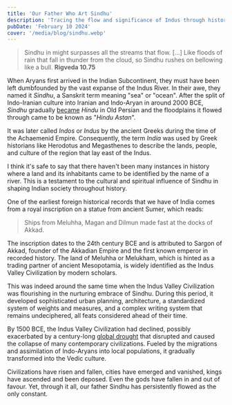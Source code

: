 ```yaml
---
title: 'Our Father Who Art Sindhu'
description: 'Tracing the flow and significance of Indus through history'
pubDate: 'February 10 2024'
cover: '/media/blog/sindhu.webp'
---
```


> Sindhu in might surpasses all the streams that flow. \[...] Like floods of rain that fall in thunder from the cloud, so Sindhu rushes on bellowing like a bull.
> **Rigveda 10.75**

When Aryans first arrived in the Indian Subcontinent, they must have been left dumbfounded by the vast expanse of the Indus River. In their awe, they named it _Sindhu_, a Sanskrit term meaning "sea" or "ocean". After the split of Indo-Iranian culture into Iranian and Indo-Aryan in around 2000 BCE, _Sindhu_ gradually [became](https://en.wikipedia.org/wiki/Proto-Iranian_language#Development_into_Old_Iranian) _Hindu_ in Old Persian and the floodplains it flowed through came to be known as "_Hindu Astan_".

It was later called _Indos_ or _Indus_ by the ancient Greeks during the time of the Achaemenid Empire. Consequently, the term _India_ was used by Greek historians like Herodotus and Megasthenes to describe the lands, people, and culture of the region that lay east of the Indus.

I think it's safe to say that there haven't been many instances in history where a land and its inhabitants came to be identified by the name of a river. This is a testament to the cultural and spiritual influence of Sindhu in shaping Indian society throughout history.

One of the earliest foreign historical records that we have of India comes from a royal inscription on a statue from ancient Sumer, which reads:

> Ships from Meluhha, Magan and Dilmun made fast at the docks of Akkad.

The inscription dates to the 24th century BCE and is attributed to Sargon of Akkad, founder of the Akkadian Empire and the first known emperor in recorded history. The land of Meluhha or Melukham, which is hinted as a trading partner of ancient Mesopotamia, is widely identified as the Indus Valley Civilization by modern scholars.

This was indeed around the same time when the Indus Valley Civilization was flourishing in the nurturing embrace of Sindhu. During this period, it developed sophisticated urban planning, architecture, a standardized system of weights and measures, and a complex writing system that remains undeciphered, all feats considered ahead of their time.

By 1500 BCE, the Indus Valley Civilization had declined, possibly exacerbated by a century-long [global drought](https://en.wikipedia.org/wiki/4.2-kiloyear_event) that disrupted and caused the collapse of many contemporary civilizations. Fueled by the migrations and assimilation of Indo-Aryans into local populations, it gradually transformed into the Vedic culture.

Civilizations have risen and fallen, cities have emerged and vanished, kings have ascended and been deposed. Even the gods have fallen in and out of favour. Yet, through it all, our father Sindhu has persistently flowed as the only constant.
